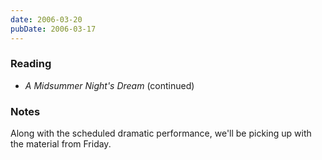 ```yaml
---
date: 2006-03-20
pubDate: 2006-03-17
---
```


### Reading

* <cite>A Midsummer Night's Dream</cite> (continued)

### Notes

Along with the scheduled dramatic performance, we'll be picking up with the material from Friday.
